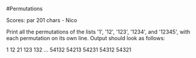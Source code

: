 #Permutations

Scores:
par 201 chars - Nico

Print all the permutations of the lists '1', '12', '123', '1234', and '12345', with each permutation on its own line. Output should look as follows:

1
12
21
123
132
...
54132
54213
54231
54312
54321